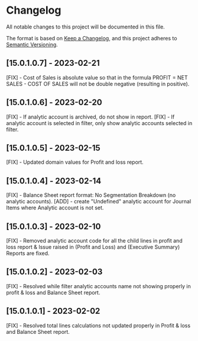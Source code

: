 # Changelog

All notable changes to this project will be documented in this file.

The format is based on [Keep a Changelog](https://keepachangelog.com/en/1.0.0/),
and this project adheres to [Semantic Versioning](https://semver.org/spec/v2.0.0.html).

## [15.0.1.0.7] - 2023-02-21
[FIX] - Cost of Sales is absolute value so that in the formula PROFIT = NET SALES - COST OF SALES will not be double negative (resulting in positive).

## [15.0.1.0.6] - 2023-02-20
[FIX] - If analytic account is archived, do not show in report.
[FIX] - If analytic account is selected in filter, only show analytic accounts selected in filter.

## [15.0.1.0.5] - 2023-02-15
[FIX] - Updated domain values for Profit and loss report.

## [15.0.1.0.4] - 2023-02-14
[FIX] - Balance Sheet report format: No Segmentation Breakdown (no analytic accounts).
[ADD] - create "Undefined" analytic account for Journal Items where Analytic account is not set.

## [15.0.1.0.3] - 2023-02-10
[FIX] - Removed analytic account code for all the child lines in profit and loss report & Issue raised in (Profit and Loss) and (Executive Summary) Reports are fixed.

## [15.0.1.0.2] - 2023-02-03
[FIX] - Resolved while filter analytic accounts name not showing properly in profit & loss and Balance Sheet report.

## [15.0.1.0.1] - 2023-02-02
[FIX] - Resolved total lines calculations not updated properly in Profit & loss and Balance Sheet report.


  
